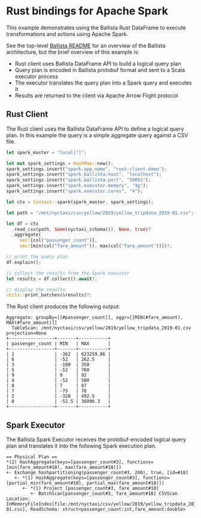 # Rust bindings for Apache Spark

This example demonstrates using the Ballista Rust DataFrame to execute transformations and actions using Apache Spark.

See the top-level [Ballista README](../../../README.md) for an overview of the Ballista architecture, but the brief overview of this example is:

- Rust client uses Ballista DataFrame API to build a logical query plan
- Query plan is encoded in Ballista protobuf format and sent to a Scala executor process
- The executor translates the query plan into a Spark query and executes it
- Results are returned to the client via Apache Arrow Flight protocol

## Rust Client

The Rust client uses the Ballista DataFrame API to define a logical query plan. In this example the query is a simple aggregate query against a CSV file.

```rust
let spark_master = "local[*]";

let mut spark_settings = HashMap::new();
spark_settings.insert("spark.app.name", "rust-client-demo");
spark_settings.insert("spark.ballista.host", "localhost");
spark_settings.insert("spark.ballista.port", "50051");
spark_settings.insert("spark.executor.memory", "4g");
spark_settings.insert("spark.executor.cores", "4");

let ctx = Context::spark(spark_master, spark_settings);

let path = "/mnt/nyctaxi/csv/yellow/2019/yellow_tripdata_2019-01.csv";

let df = ctx
  .read_csv(path, Some(nyctaxi_schema()), None, true)?
  .aggregate(
     vec![col("passenger_count")], 
     vec![min(col("fare_amount")), max(col("fare_amount"))])?;

// print the query plan
df.explain();

// collect the results from the Spark executor
let results = df.collect().await?;

// display the results
utils::print_batches(&results)?;
```

The Rust client produces the following output:

```
Aggregate: groupBy=[[#passenger_count]], aggr=[[MIN(#fare_amount), MAX(#fare_amount)]]
  TableScan: /mnt/nyctaxi/csv/yellow/2019/yellow_tripdata_2019-01.csv projection=None
+-----------------+-------+-----------+
| passenger_count | MIN   | MAX       |
+-----------------+-------+-----------+
| 1               | -362  | 623259.86 |
| 6               | -52   | 262.5     |
| 3               | -100  | 350       |
| 5               | -52   | 760       |
| 9               | 9     | 92        |
| 4               | -52   | 500       |
| 8               | 7     | 87        |
| 7               | -75   | 78        |
| 2               | -320  | 492.5     |
| 0               | -52.5 | 36090.3   |
+-----------------+-------+-----------+
```

## Spark Executor

The Ballista Spark Executor receives the protobuf-encoded logical query plan and translates it into the following Spark execution plan.

```
== Physical Plan ==
*(2) HashAggregate(keys=[passenger_count#3], functions=[min(fare_amount#10), max(fare_amount#10)])
+- Exchange hashpartitioning(passenger_count#3, 200), true, [id=#18]
   +- *(1) HashAggregate(keys=[passenger_count#3], functions=[partial_min(fare_amount#10), partial_max(fare_amount#10)])
      +- *(1) Project [passenger_count#3, fare_amount#10]
         +- BatchScan[passenger_count#3, fare_amount#10] CSVScan Location: InMemoryFileIndex[file:/mnt/nyctaxi/csv/yellow/2019/yellow_tripdata_2019-01.csv], ReadSchema: struct<passenger_count:int,fare_amount:double>
```
